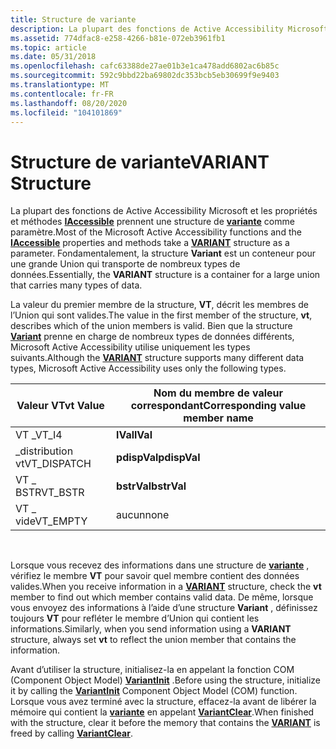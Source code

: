 ```yaml
---
title: Structure de variante
description: La plupart des fonctions de Active Accessibility Microsoft et les propriétés et méthodes IAccessible prennent une structure de variante comme paramètre. Fondamentalement, la structure VARIANT est un conteneur pour une grande Union qui transporte de nombreux types de données.
ms.assetid: 774dfac8-e258-4266-b81e-072eb3961fb1
ms.topic: article
ms.date: 05/31/2018
ms.openlocfilehash: cafc63388de27ae01b3e1ca478add6802ac6b85c
ms.sourcegitcommit: 592c9bbd22ba69802dc353bcb5eb30699f9e9403
ms.translationtype: MT
ms.contentlocale: fr-FR
ms.lasthandoff: 08/20/2020
ms.locfileid: "104101869"
---
```

# <a name="variant-structure"></a><span data-ttu-id="f2b93-104">Structure de variante</span><span class="sxs-lookup"><span data-stu-id="f2b93-104">VARIANT Structure</span></span>

<span data-ttu-id="f2b93-105">La plupart des fonctions de Active Accessibility Microsoft et les propriétés et méthodes [**IAccessible**](/windows/desktop/api/oleacc/nn-oleacc-iaccessible) prennent une structure de [**variante**](/windows/win32/api/oaidl/ns-oaidl-variant) comme paramètre.</span><span class="sxs-lookup"><span data-stu-id="f2b93-105">Most of the Microsoft Active Accessibility functions and the [**IAccessible**](/windows/desktop/api/oleacc/nn-oleacc-iaccessible) properties and methods take a [**VARIANT**](/windows/win32/api/oaidl/ns-oaidl-variant) structure as a parameter.</span></span> <span data-ttu-id="f2b93-106">Fondamentalement, la structure **Variant** est un conteneur pour une grande Union qui transporte de nombreux types de données.</span><span class="sxs-lookup"><span data-stu-id="f2b93-106">Essentially, the **VARIANT** structure is a container for a large union that carries many types of data.</span></span>

<span data-ttu-id="f2b93-107">La valeur du premier membre de la structure, **VT**, décrit les membres de l’Union qui sont valides.</span><span class="sxs-lookup"><span data-stu-id="f2b93-107">The value in the first member of the structure, **vt**, describes which of the union members is valid.</span></span> <span data-ttu-id="f2b93-108">Bien que la structure [**Variant**](/windows/win32/api/oaidl/ns-oaidl-variant) prenne en charge de nombreux types de données différents, Microsoft Active Accessibility utilise uniquement les types suivants.</span><span class="sxs-lookup"><span data-stu-id="f2b93-108">Although the [**VARIANT**](/windows/win32/api/oaidl/ns-oaidl-variant) structure supports many different data types, Microsoft Active Accessibility uses only the following types.</span></span>



| <span data-ttu-id="f2b93-109">Valeur VT</span><span class="sxs-lookup"><span data-stu-id="f2b93-109">vt Value</span></span>     | <span data-ttu-id="f2b93-110">Nom du membre de valeur correspondant</span><span class="sxs-lookup"><span data-stu-id="f2b93-110">Corresponding value member name</span></span> |
|--------------|---------------------------------|
| <span data-ttu-id="f2b93-111">VT \_</span><span class="sxs-lookup"><span data-stu-id="f2b93-111">VT\_I4</span></span>       | <span data-ttu-id="f2b93-112">**lVal**</span><span class="sxs-lookup"><span data-stu-id="f2b93-112">**lVal**</span></span>                        |
| <span data-ttu-id="f2b93-113">\_distribution vt</span><span class="sxs-lookup"><span data-stu-id="f2b93-113">VT\_DISPATCH</span></span> | <span data-ttu-id="f2b93-114">**pdispVal**</span><span class="sxs-lookup"><span data-stu-id="f2b93-114">**pdispVal**</span></span>                    |
| <span data-ttu-id="f2b93-115">VT \_ BSTR</span><span class="sxs-lookup"><span data-stu-id="f2b93-115">VT\_BSTR</span></span>     | <span data-ttu-id="f2b93-116">**bstrVal**</span><span class="sxs-lookup"><span data-stu-id="f2b93-116">**bstrVal**</span></span>                     |
| <span data-ttu-id="f2b93-117">VT \_ vide</span><span class="sxs-lookup"><span data-stu-id="f2b93-117">VT\_EMPTY</span></span>    | <span data-ttu-id="f2b93-118">aucun</span><span class="sxs-lookup"><span data-stu-id="f2b93-118">none</span></span>                            |



 

<span data-ttu-id="f2b93-119">Lorsque vous recevez des informations dans une structure de [**variante**](/windows/win32/api/oaidl/ns-oaidl-variant) , vérifiez le membre **VT** pour savoir quel membre contient des données valides.</span><span class="sxs-lookup"><span data-stu-id="f2b93-119">When you receive information in a [**VARIANT**](/windows/win32/api/oaidl/ns-oaidl-variant) structure, check the **vt** member to find out which member contains valid data.</span></span> <span data-ttu-id="f2b93-120">De même, lorsque vous envoyez des informations à l’aide d’une structure **Variant** , définissez toujours **VT** pour refléter le membre d’Union qui contient les informations.</span><span class="sxs-lookup"><span data-stu-id="f2b93-120">Similarly, when you send information using a **VARIANT** structure, always set **vt** to reflect the union member that contains the information.</span></span>

<span data-ttu-id="f2b93-121">Avant d’utiliser la structure, initialisez-la en appelant la fonction COM (Component Object Model) [**VariantInit**](/previous-versions/windows/desktop/api/oleauto/nf-oleauto-variantinit) .</span><span class="sxs-lookup"><span data-stu-id="f2b93-121">Before using the structure, initialize it by calling the [**VariantInit**](/previous-versions/windows/desktop/api/oleauto/nf-oleauto-variantinit) Component Object Model (COM) function.</span></span> <span data-ttu-id="f2b93-122">Lorsque vous avez terminé avec la structure, effacez-la avant de libérer la mémoire qui contient la [**variante**](/windows/win32/api/oaidl/ns-oaidl-variant) en appelant [**VariantClear**](/previous-versions/windows/desktop/api/oleauto/nf-oleauto-variantclear).</span><span class="sxs-lookup"><span data-stu-id="f2b93-122">When finished with the structure, clear it before the memory that contains the [**VARIANT**](/windows/win32/api/oaidl/ns-oaidl-variant) is freed by calling [**VariantClear**](/previous-versions/windows/desktop/api/oleauto/nf-oleauto-variantclear).</span></span>

 

 